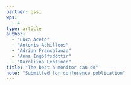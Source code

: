 ```yaml
---
partner: gssi
wps:
  - 4
type: article
author:
  - "Luca Aceto"
  - "Antonis Achilleos"
  - "Adrian Francalanza"
  - "Anna Ingólfsdóttir"
  - "Karoliina Lehtinen"
title: "The best a monitor can do"
note: "Submitted for conference publication"
---
```

